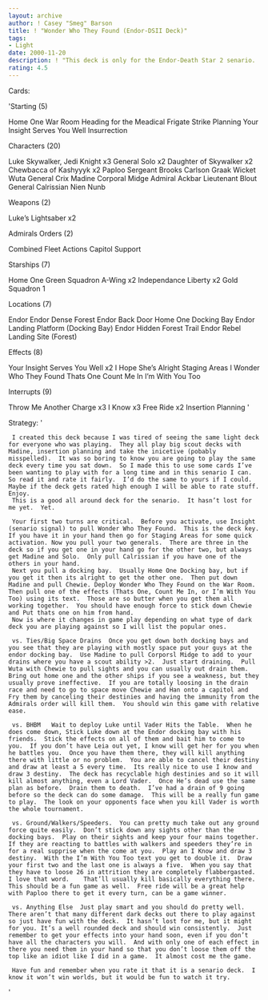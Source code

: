 ```yaml
---
layout: archive
author: ! Casey "Smeg" Barson
title: ! "Wonder Who They Found (Endor-DSII Deck)"
tags:
- Light
date: 2000-11-20
description: ! "This deck is only for the Endor-Death Star 2 senario.  Not for any other tournament. Please rate it fairly."
rating: 4.5
---
```

Cards: 

'Starting (5)

Home One War Room
Heading for the Meadical Frigate
Strike Planning
Your Insight Serves You Well
Insurrection

Characters (20)

Luke Skywalker, Jedi Knight x3
General Solo x2
Daughter of Skywalker x2
Chewbacca of Kashyyyk x2
Paploo
Sergeant Brooks Carlson
Graak
Wicket
Wuta
General Crix Madine
Corporal Midge
Admiral Ackbar
Lieutenant Blout
General Calrissian
Nien Nunb

Weapons (2)

Luke’s Lightsaber x2

Admirals Orders (2)

Combined Fleet Actions
Capitol Support

Starships (7)

Home One
Green Squadron A-Wing x2
Independance
Liberty x2
Gold Squadron 1

Locations (7)

Endor
Endor Dense Forest
Endor Back Door
Home One Docking Bay
Endor Landing Platform (Docking Bay)
Endor Hidden Forest Trail
Endor Rebel Landing Site (Forest)

Effects (8)

Your Insight Serves You Well x2
I Hope She’s Alright
Staging Areas
I Wonder Who They Found
Thats One
Count Me In
I’m With You Too

Interrupts (9)

Throw Me Another Charge x3
I Know x3
Free Ride x2
Insertion Planning '

Strategy: '

     I created this deck because I was tired of seeing the same light deck for everyone who was playing.  They all play big scout decks with Madine, insertion planning and take the inicetive (pobably misspelled).  It was so boring to know you are going to play the same deck every time you sat down.  So I made this to use some cards I’ve been wanting to play with for a long time and in this senario I can.  So read it and rate it fairly.  I’d do the same to yours if I could.	Maybe if the deck gets rated high enough I will be able to rate stuff.	Enjoy.
     This is a good all around deck for the senario.  It hasn’t lost for me yet.  Yet.

     Your first two turns are critical.  Before you activate, use Insight (senario signal) to pull Wonder Who They Found.  This is the deck key.  If you have it in your hand then go for Staging Areas for some quick activation. Now you pull your two generals.  There are three in the deck so if you get one in your hand go for the other two, but always get Madine and Solo.  Only pull Calrissian if you have one of the others in your hand.
     Next you pull a docking bay.  Usually Home One Docking bay, but if you get it then its alright to get the other one.  Then put down Madine and pull Chewie. Deploy Wonder Who They Found on the War Room.	Then pull one of the effects (Thats One, Count Me In, or I’m With You Too) using its text.  Those are so butter when you get them all working together.  You should have enough force to stick down Chewie and Put thats one on him from hand.
     Now is where it changes in game play depending on what type of dark deck you are playing against so I will list the popular ones.

     vs. Ties/Big Space Drains  Once you get down both docking bays and you see that they are playing with mostly space put your guys at the endor docking bay.  Use Madine to pull Corporsl Midge to add to your drains where you have a scout ability >2.  Just start draining.  Pull Wuta with Chewie to pull sights and you can usually out drain them.  Bring out home one and the other ships if you see a weakness, but they usually prove ineffective.  If you are totally loosing in the drain race and need to go to space move Chewie and Han onto a capitol and Fry them by canceling their destinies and having the immunity from the Admirals order will kill them.  You should win this game with relative ease.

     vs. BHBM	Wait to deploy Luke until Vader Hits the Table.  When he does come down, Stick Luke down at the Endor docking bay with his friends.  Stick the effects on all of them and bait him to come to you.  If you don’t have Leia out yet, I know will get her for you when he battles you.  Once you have them there, they will kill anything there with little or no problem.  You are able to cancel their destiny and draw at least a 5 every time.  Its really nice to use I know and draw 3 destiny.  The deck has recyclable high destinies and so it will kill almost anything, even a Lord Vader.  Once He’s dead use the same plan as before.  Drain them to death.  I’ve had a drain of 9 going before so the deck can do some damage.  This will be a really fun game to play.  The look on your opponents face when you kill Vader is worth the whole tournament.

     vs. Ground/Walkers/Speeders.  You can pretty much take out any ground force quite easily.	Don’t stick down any sights other than the docking bays.  Play on their sights and keep your four mains together.	If they are reacting to battles with walkers and speeders they’re in for a real supprise when the come at you.  Play an I Know and draw 3 destiny.  With the I’m With You Too text you get to double it.  Draw your first two and the last one is always a five.  When you say that they have to loose 26 in attrition they are completely flabbergasted.  I love that word.	That’ll usually kill basically everything there.  This should be a fun game as well.  Free ride will be a great help with Paploo there to get it every turn, can be a game winner.

     vs. Anything Else  Just play smart and you should do pretty well.  There aren’t that many different dark decks out there to play against so just have fun with the deck.  It hasn’t lost for me, but it might for you.	It’s a well rounded deck and should win consistently.  Just remember to get your effects into your hand soon, even if you don’t have all the characters you will.  And with only one of each effect in there you need them in your hand so that you don’t loose them off the top like an idiot like I did in a game.  It almost cost me the game.

     Have fun and remember when you rate it that it is a senario deck.	I know it won’t win worlds, but it would be fun to watch it try.
'